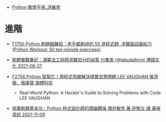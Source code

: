 #
- [Python 教學手冊_洪維恩](https://www.flag.com.tw/bk/t/f2711)

# 進階
- [F1750 Python 刷題鍛鍊班：老手都刷過的 50 道程式題, 求職面試最給力 (Python Workout: 50 ten-minute exercises)](https://www.tenlong.com.tw/products/9789863126645?list_name=srh)

- [刷題實戰筆記：演算法工程師求職加分的祕笈  付東來 (@labuladong)  博碩文化 2021-08-27](https://www.tenlong.com.tw/products/9789864348565?list_name=srh)

- [F2756 Python 幫幫忙！用程式思維解決現實世界問題  LEE VAUGHAN 張清徽、張康寶 旗標科技](https://www.tenlong.com.tw/products/9789863127000?list_name=srh)
  - Real-World Python: A Hacker's Guide to Solving Problems with Code LEE VAUGHAN

- [培養刷題基本功｜Python 程式設計師的頭腦體操  増井敏克 著 許郁文 譯  碁峰資訊  2021-11-09](https://www.tenlong.com.tw/products/9789865029906?list_name=srh)

